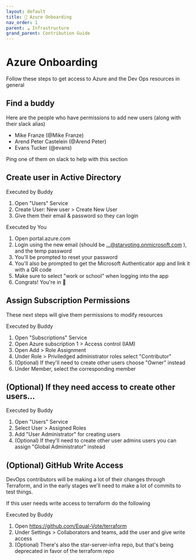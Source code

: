 ```yaml
---
layout: default
title: 💎️ Azure Onboarding
nav_order: 1
parent: ☁️ Infrastructure
grand_parent: Contribution Guide
---
```


# Azure Onboarding

Follow these steps to get access to Azure and the Dev Ops resources in general

## Find a buddy

Here are the people who have permissions to add new users (along with their slack alias)

 * Mike Franze (@Mike Franze)
 * Arend Peter Castelein (@Arend Peter)
 * Evans Tucker (@evans)

Ping one of them on slack to help with this section

## Create user in Active Directory

Executed by Buddy
1. Open "Users" Service
1. Create User: New user > Create New User
1. Give them their email & password so they can login

Executed by You
1. Open portal.azure.com
1. Login using the new email (should be ...@starvoting.onmicrosoft.com ), and the temp password
1. You'll be prompted to reset your password
1. You'll also be prompted to get the Microsoft Authenticator app and link it with a QR code
1. Make sure to select "work or school" when logging into the app
1. Congrats! You're in 🎉

## Assign Subscription Permissions

These next steps will give them permissions to modify resources

Executed by Buddy
1. Open "Subscriptions" Service
1. Open Azure subscription 1 > Access control (IAM)
1. Open Add > Role Assignment
1. Under Role > Priviledged administrator roles select "Contributor"
1. (Optional) If they'll need to create other users choose "Owner" instead
1. Under Member, select the corresponding member


## (Optional) If they need access to create other users...

Executed by Buddy
1. Open "Users" Service
1. Select User > Assigned Roles
1. Add "User Administrator" for creating users
1. (Optional) If they'll need to create other user admins users you can assign "Global Administrator" instead

## (Optional) GitHub Write Access

DevOps contributors will be making a lot of their changes through Terraform, and in the early stages we'll need to make a lot of commits to test things.

If this user needs write access to terraform do the following

Executed by Buddy
1. Open https://github.com/Equal-Vote/terraform
1. Under Settings > Collaborators and teams, add the user and give write access
1. (Optional) There's also the star-server-infra repo, but that's being deprecated in favor of the terraform repo